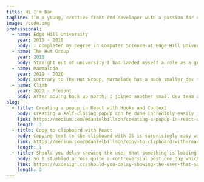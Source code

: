 ```yaml
---
title: Hi I'm Dan
tagline: I’m a young, creative front end developer with a passion for design and a challenge based in the North East.
image: /code.png
professional:
  - name: Edge Hill University
    year: 2015 - 2018
    body: I completed my degree in Computer Science at Edge Hill University where I studied a wide range of interesting topics including Machine Learning and Embedded Systems. During this time I had also taken on some work alongside a freelance developer and also found out about cheerleading which I went on to compete at the world championship in Florida three times and take home the gold medal.
  - name: The Hut Group
    year: 2018
    body: Straight out of university I had landed myself a role as a graduate front end developer at The Hut Group which is a very large online retailer owning companies such as MyProtein. In this role I was introduced to a variety of different tools and practices that really help a large company function.
  - name: Marmalade
    year: 2019 - 2020
    body: Contrary to The Hut Group, Marmalade has a much smaller dev team meaning that there is much room for advancing technologies, impactful changes and responsibility. As a team we have worked with Gatsby, Lerna monorepos and the latest in React.
  - name: Climb
    year: 2020 - Present
    body: After moving back up north, I joined another small dev team at Climb Creative who are part of the Precision Proco Group, a huge part of printing across the country. With this new line of business came lots of new challenges and exciting projects to work on all with a very hands on approach.
blog:
  - title: Creating a popup in React with Hooks and Context
    body: Creating a self-closing popup can be done incredibly easily in React with just a few really helpful tools. All we’ll need to do is...
    link: https://medium.com/@danielbillson/creating-a-popup-in-react-with-hooks-and-context-4806bc7d82e7
    length: 3
  - title: Copy to clipboard with React
    body: Copying text to the clipboard with JS is surprisingly easy with most browsers offering a couple of different ways to do this as seen on MDN.
    link: https://medium.com/@danielbillson/copy-to-clipboard-with-react-c879e1c4027a
    length: 1
  - title: Should you delay showing the user that something is loading?
    body: So I stumbled across quite a controversial post one day which stated that as a user when you see a loading state, you think the action is taking too long. Most of what we do on the web happens pretty quickly so what is the point in showing a loading spinner for an action that happens almost immediately.
    link: https://uxdesign.cc/should-you-delay-showing-the-user-that-something-is-loading-dd43077d5fc1
    length: 3
---
```

